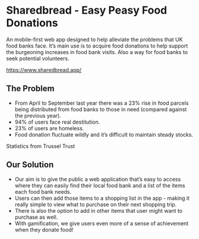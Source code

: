 # Sharedbread - Easy Peasy Food Donations

An mobile-first web app designed to help alleviate the problems that UK food banks face. It’s main use is to acquire food donations to help support the burgeoning increases in food bank visits. Also a way for food banks to seek potential volunteers.

https://www.sharedbread.app/

## The Problem

* From April to September last year there was a 23% rise in food parcels being distributed from food banks to those in need (compared against the previous year).
* 94% of users face real destitution.
* 23% of users are homeless.
* Food donation fluctuate wildly and it’s difficult to maintain steady stocks.

Statistics from Trussel Trust

## Our Solution

* Our aim is to give the public a web application that’s easy to access where they can easily find their local food bank and a list of the items each food bank needs.
* Users can then add those items to a shopping list in the app - making it really simple to view what to purchase on their next shopping trip.
* There is also the option to add in other items that user might want to purchase as well.
* With gamification, we give users even more of a sense of achievement when they donate food!

